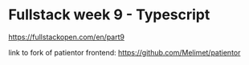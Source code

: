 # Fullstack week 9 - Typescript

https://fullstackopen.com/en/part9


link to fork of patientor frontend: https://github.com/Melimet/patientor